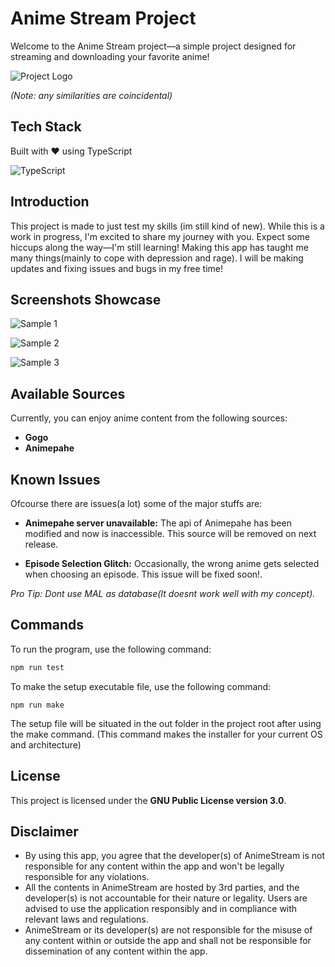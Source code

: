 # Anime Stream Project

Welcome to the Anime Stream project—a simple project designed for streaming and downloading your favorite anime!

![Project Logo](Assets/Icons/logo_new.ico)

*(Note: any similarities are coincidental)*

## Tech Stack

Built with ❤️ using TypeScript

![TypeScript](https://badges.frapsoft.com/typescript/code/typescript.png?v=101)


## Introduction

This project is made to just test my skills (im still kind of new). While this is a work in progress, I'm excited to share my journey with you. Expect some hiccups along the way—I'm still learning! Making this app has taught me many things(mainly to cope with depression and rage). I will be making updates and fixing issues and bugs in my free time!

## Screenshots Showcase

![Sample 1](Assets/samples/sample1.png)

![Sample 2](Assets/samples/sample2.png)

![Sample 3](Assets/samples/sample3.png)

## Available Sources

Currently, you can enjoy anime content from the following sources:

- **Gogo**
- **Animepahe**

## Known Issues

Ofcourse there are issues(a lot) some of the major stuffs are:

- **Animepahe server unavailable:** The api of Animepahe has been modified and now is inaccessible. This source will be removed on next release.

- **Episode Selection Glitch:** Occasionally, the wrong anime gets selected when choosing an episode. This issue will be fixed soon!.

*Pro Tip: Dont use MAL as database(It doesnt work well with my concept).*

## Commands

To run the program, use the following command:

```bash
npm run test
```

To make the setup executable file, use the following command:

```
npm run make
```
The setup file will be situated in the out folder in the project root after using the make command. (This command makes the installer for your current OS and architecture)

## License

This project is licensed under the **GNU Public License version 3.0**.

## Disclaimer
- By using this app, you agree that the developer(s) of AnimeStream is not responsible for any content within the app and won't be legally responsible for any violations. 
- All the contents in AnimeStream are hosted by 3rd parties, and the developer(s) is not accountable for their nature or legality. Users are advised to use the application responsibly and in compliance with relevant laws and regulations.
- AnimeStream or its developer(s) are not responsible for the misuse of any content within or outside the app and shall not be responsible for dissemination of any content within the app.